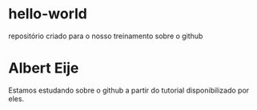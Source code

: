 # hello-world
repositório criado para o nosso treinamento sobre o github
# Albert Eije
Estamos estudando sobre o github a partir do tutorial disponibilizado por eles.
